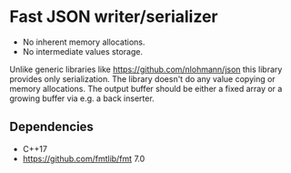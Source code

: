 # Fast JSON writer/serializer

* No inherent memory allocations.
* No intermediate values storage.

Unlike generic libraries like https://github.com/nlohmann/json this library
provides only serialization. The library doesn't do any value copying or memory
allocations. The output buffer should be either a fixed array or a growing
buffer via e.g. a back inserter.

## Dependencies

* C++17
* https://github.com/fmtlib/fmt 7.0
